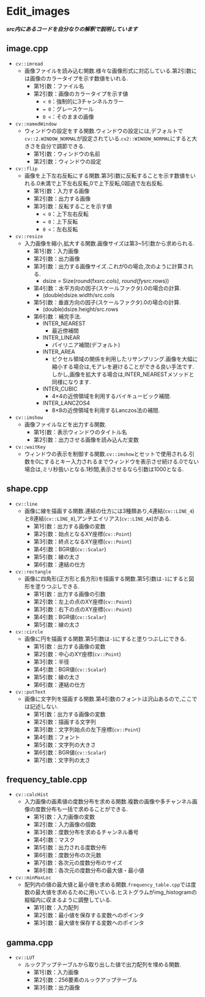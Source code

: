 # Edit_images
***src内にあるコードを自分なりの解釈で説明しています***
## image.cpp
- `cv::imread`
  - 画像ファイルを読み込む関数.様々な画像形式に対応している.第2引数には画像のカラータイプを示す数値をいれる.
    - 第1引数：ファイル名
    - 第2引数：画像のカラータイプを示す値
      - `< 0`：強制的に3チャンネルカラー
      - `= 0`：グレースケール
      - `0 <`：そのままの画像
- `cv::namedWindow`
  - ウィンドウの設定をする関数.ウィンドウの設定には,デフォルトで`cv::2.WINDOW_NORMAL`が設定されている.`cv2::WINODW_NORMAL`にすると大きさを自分で調節できる.
    - 第1引数：ウィンドウの名前
    - 第2引数：ウィンドウの設定
- `cv::flip`
  - 画像を上下左右反転にする関数.第3引数に反転することを示す数値をいれる.0未満で上下左右反転,0で上下反転,0超過で左右反転.
    - 第1引数：入力する画像
    - 第2引数：出力する画像
    - 第3引数：反転することを示す値
      - `< 0`：上下左右反転
      - `= 0`：上下反転
      - `0 <`：左右反転
- `cv::resize`
  - 入力画像を縮小,拡大する関数.画像サイズは第3~5引数から求められる.
    - 第1引数：入力画像
    - 第2引数：出力画像
    - 第3引数：出力する画像サイズ.これが0の場合,次のように計算される.
      - dsize = Size(round(fx*src.cols), round(fy*src.rows))
    - 第4引数：水平方向の因子(スケールファクタ).0の場合の計算.
      - (double)dsize.width/src.cols
    - 第5引数：垂直方向の因子(スケールファクタ).0の場合の計算.
      - (double)dsize.height/src.rows
    - 第6引数：補完手法.
      - INTER_NEAREST
        - 最近傍補間
      - INTER_LINEAR
        - パイリニア補間(デフォルト)
      - INTER_AREA
        - ピクセル領域の関係を利用したリサンプリング.画像を大幅に縮小する場合は,モアレを避けることができる良い手法です.しかし,画像を拡大する場合は,INTER_NEARESTメソッドと同様になります.
      - INTER_CUBIC
        - 4×4の近傍領域を利用するバイキュービック補間.
      - INTER_LANCZOS4
        - 8×8の近傍領域を利用するLanczos法の補間.
- `cv::imshow`
  - 画像ファイルなどを出力する関数.
    - 第1引数：表示ウィンドウのタイトル名
    - 第2引数：出力させる画像を読み込んだ変数
- `cv::waitKey`
  - ウィンドウの表示を制御する関数.`cv::imshow`とセットで使用される.引数を0にするとキー入力されるまでウィンドウを表示させ続ける.0でない場合は,ミリ秒扱いとなる.1秒間,表示させるなら引数は1000となる.
## shape.cpp
- `cv::line`
  - 画像に線を描画する関数.連結の仕方には3種類あり,4連結(`cv::LINE_4`)と8連結(`cv::LINE_8`),アンチエイリアス(`cv::LINE_AA`)がある.
    - 第1引数：出力する画像の変数
    - 第2引数：始点となるXY座標(`cv::Point`)
    - 第3引数：終点となるXY座標(`cv::Point`)
    - 第4引数：BGR値(`cv::Scalar`)
    - 第5引数：線の太さ
    - 第6引数：連結の仕方
- `cv::rectangle`
  - 画像に四角形(正方形と長方形)を描画する関数.第5引数は`-1`にすると図形を塗りつぶしできる.
    - 第1引数：出力する画像の引数
    - 第2引数：左上の点のXY座標(`cv::Point`)
    - 第3引数：右下の点のXY座標(`cv::Point`)
    - 第4引数：BGR値(`cv::Scalar`)
    - 第5引数：線の太さ
- `cv::circle`
  - 画像に円を描画する関数.第5引数は`-1`にすると塗りつぶしにできる.
    - 第1引数：出力する画像の変数
    - 第2引数：中心のXY座標(`cv::Point`)
    - 第3引数：半径
    - 第4引数：BGR値(`cv::Scalar`)
    - 第5引数：線の太さ
    - 第6引数：連結の仕方
- `cv::putText`
  - 画像に文字列を描画する関数.第4引数のフォントは沢山あるので,ここでは記述しない.
    - 第1引数：出力する画像の変数
    - 第2引数：描画する文字列
    - 第3引数：文字列始点の左下座標(`cv::Point`)
    - 第4引数：フォント
    - 第5引数：文字列の大きさ
    - 第6引数：BGR値(`cv::Scalar`)
    - 第7引数：文字列の太さ
## frequency_table.cpp
- `cv::calcHist`
  - 入力画像の画素値の度数分布を求める関数.複数の画像や多チャンネル画像の度数分布も一括で求めることができる.
    - 第1引数：入力画像の変数
    - 第2引数：入力画像の個数
    - 第3引数：度数分布を求めるチャンネル番号
    - 第4引数：マスク
    - 第5引数：出力される度数分布
    - 第6引数：度数分布の次元数
    - 第7引数：各次元の度数分布のサイズ
    - 第8引数：各次元の度数分布の最大値・最小値
- `cv::minMaxLoc`
  - 配列内の値の最大値と最小値を求める関数.`frequency_table.cpp`では度数の最大値を求めるために用いている.ヒストグラムがimg_histogramの縦幅内に収まるように調整している.
    - 第1引数：入力配列
    - 第2引数：最小値を保存する変数へのポインタ
    - 第3引数：最大値を保存する変数へのポインタ
## gamma.cpp
- `cv::LUT`
  - ルックアップテーブルから取り出した値で出力配列を埋める関数.
    - 第1引数：入力画像
    - 第2引数：256要素のルックアップテーブル
    - 第3引数：出力画像
